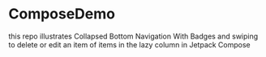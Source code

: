 # ComposeDemo
this repo illustrates Collapsed Bottom Navigation With Badges and swiping to delete or edit an item  of items in the lazy column in Jetpack Compose 
